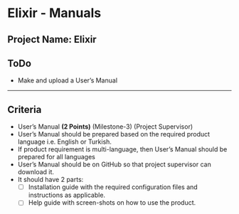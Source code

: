 # Elixir - Manuals

## Project Name: Elixir

## ToDo

- Make and upload a User’s Manual

----------

## Criteria

- User’s Manual **(2 Points)** (Milestone-3) (Project Supervisor)
- User’s Manual should be prepared based on the required product language i.e. English or Turkish.
- If product requirement is multi-language, then User’s Manual should be prepared for all languages
- User’s Manual should be on GitHub so that project supervisor can download it.
- It should have 2 parts:
  - [ ] Installation guide with the required configuration files and instructions as applicable.
  - [ ] Help guide with screen-shots on how to use the product.
